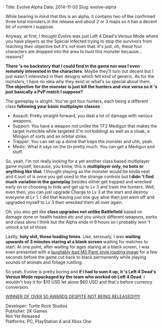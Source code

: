 Title: Evolve Alpha
Date: 2014-11-03
Slug: evolve-alpha

While bearing in mind that this is an alpha, it contains two of the confirmed
three total monsters in the release and about 2 or 3 maps so it has a decent
bit of content I suppose.

Anyway, at first, I thought Evolve was just Left 4 Dead's Versus Mode where
you have players as the Special Infected trying to stop the survivors from
reaching their objective but it's not even that. It's just, oh, these four
characters are dropped into the area to hunt this monster because… reasons?

**There 's no backstory that I could find in the game nor was I even remotely
interested in the characters**. Maybe they'll turn out decent but I just
wasn't interested in their designs which felt kind of generic. As for the
monsters, I have no idea why they exist or what's so special about them. **The
objective for the monster is just kill the hunters and vice versa so it 's
just basically a PvP match I suppose?**

The gameplay is alright. You've got four hunters, each being a different class
**following your basic multiplayer classes** :

  * Assault: Pretty straight forward, you deal a lot of damage with various weapons.
  * Support: You have a weapon not unlike the TF2 Medigun that makes the target invincible while targeted (I'm not kidding) as well as a cloak, a Minigun of sorts and an orbital strike.
  * Trapper: You can set up a dome that traps the monster and uhh, yeah.
  * Medic: What it says on the tin pretty much. You can get a Medigun and stuff.

So, yeah, I'm not really looking for a yet another class based multiplayer
game myself, because, you know, this is **multiplayer only, no bots or
anything like that**. I thought playing as the monster would be kinda neat and
it sort of is once you get used to the strange controls but **I didn 't find
much variation in the gameplay** besides either get trapped and wrecked early
on or choosing to hide and get up to Lv 3 and trash the hunters. Well, even
then, you can just upgrade Charge to Lv 3 at the start and destroy everyone at
Lv 1. I did that leaving just one guy alive then just went off and upgraded
myself to Lv 3 then wrecked them all over again.

Oh, you also get like **class upgrades not unlike Battlefield** based on
damage done or health healed etc and you unlock different weapons, perks and
class skins I think but the Alpha ends in 6 hours so I probably won 't unlock
a lot of those.

Lastly, **holy shit, those loading times**. Like, seriously, I was **waiting
upwards of 3 minutes staring at a blank screen** waiting for matches to start.
At one point, after waiting for ages staring at a black screen, I was even
presented with a [laughably bad MS Paint style loading
image](http://steamcommunity.com/sharedfiles/filedetails/?id=335566509) for a
few seconds before the game cut back to black permanently while playing sounds
of animals and foliage rustling.

So yeah, Evolve is pretty boring and **if I had to sum it up, it 's Left 4
Dead's Versus Mode repackaged by the team who worked on Left 4 Dead**. I
wouldn't buy it for $10 USD let alone $60 USD and that's before currency
conversion.

[WINNER OF OVER 50 AWARDS DESPITE NOT BEING
RELEASED!!!1!](http://steamcommunity.com/sharedfiles/filedetails/?id=335582098)

Developer: Turtle Rock Studios  
Publisher: 2K Games  
Not Yet Released  
Platforms: PC, PlayStation 4 and Xbox One

